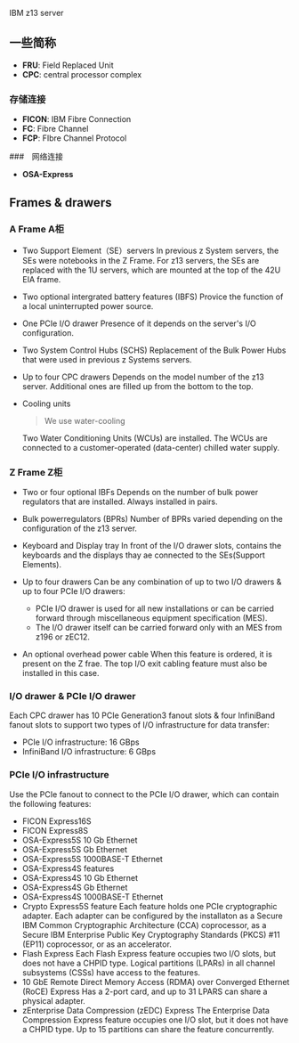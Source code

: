IBM z13 server

## 一些简称

 - **FRU**: Field Replaced Unit
 - **CPC**: central processor complex

### 存储连接

 - **FICON**: IBM Fibre Connection
 - **FC**: Fibre Channel
 - **FCP**: FIbre Channel Protocol
 
###　网络连接

 - **OSA-Express**



## Frames & drawers

### A Frame  A柜

 - Two Support Element（SE）servers
    In previous z System servers, the SEs were notebooks in the Z Frame. For z13 servers, the SEs are replaced with the 1U servers, which are mounted at the top of the 42U EIA frame. 

 - Two optional intergrated battery features (IBFS)
    Provice the function of a local uninterrupted power source.

 - One PCIe I/O drawer
    Presence of it depends on the server's I/O configuration.

 - Two System Control Hubs (SCHS)
    Replacement of the Bulk Power Hubs that were used in previous z Systems servers.

 - Up to four CPC drawers
    Depends on the model number of the z13 server. Additional ones are filled up from the bottom to the top. 

 - Cooling units
     > We use water-cooling

    Two Water Conditioning Units (WCUs) are installed. The WCUs are connected to a customer-operated (data-center) chilled water supply. 


### Z Frame  Z柜

 - Two or four optional IBFs
    Depends on the number of bulk power regulators that are installed. Always installed in pairs.

 - Bulk powerregulators (BPRs)
    Number of BPRs varied depending on the configuration of the z13 server. 

 - Keyboard and Display tray
    In front of the I/O drawer slots, contains the keyboards and the displays thay ae connected to the SEs(Support Elements).

 - Up to four drawers
    Can be any combination of up to two I/O drawers & up to four PCIe I/O drawers:
     - PCIe I/O drawer is used for all new installations or can be carried forward through miscellaneous equipment specification (MES).
     - The I/O drawer itself can be carried forward only with an MES from z196 or zEC12. 

 - An optional overhead power cable
    When this feature is ordered, it is present on the Z frae. The top I/O exit cabling feature must also be installed in this case. 

### I/O drawer & PCIe I/O drawer
Each CPC drawer has 10 PCIe Generation3 fanout slots & four InfiniBand fanout slots to support two types of I/O infrastructure for data transfer:

 - PCIe I/O infrastructure: 16 GBps
 - InfiniBand I/O infrastructure: 6 GBps

### PCIe I/O infrastructure
Use the PCIe fanout to connect to the PCIe I/O drawer, which can contain the following features:

 - FICON Express16S
 - FICON Express8S
  - OSA-Express5S 10 Gb Ethernet
  - OSA-Express5S Gb Ethernet
  - OSA-Express5S 1000BASE-T Ethernet
 - OSA-Express4S features
  - OSA-Express4S 10 Gb Ethernet
  - OSA-Express4S Gb Ethernet
  - OSA-Express4S 1000BASE-T Ethernet
 - Crypto Express5S feature
    Each feature holds one PCIe cryptographic adapter. Each adapter can be configured by the installaton as a Secure IBM Common Cryptographic Architecture (CCA) coprocessor, as a Secure IBM Enterprise Public Key Cryptography Standards (PKCS) #11 (EP11) coprocessor, or as an accelerator.
 - Flash Express
    Each Flash Express feature occupies two I/O slots, but does not have a CHPID type. Logical partitions (LPARs) in all channel subsystems (CSSs) have access to the features.
 - 10 GbE Remote Direct Memory Access (RDMA) over Converged Ethernet (RoCE) Express
  Has a 2-port card, and up to 31 LPARS can share a physical adapter.
 - zEnterprise Data Compression (zEDC) Express
 The Enterprise Data Compression Express feature occupies one I/O slot, but it does not have a CHPID type. Up to 15 partitions can share the feature concurrently.